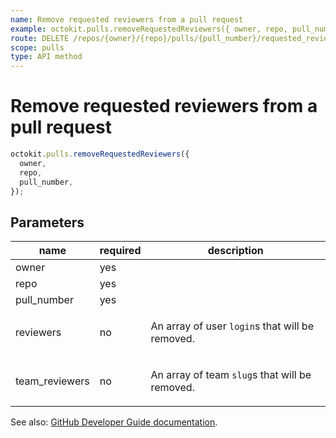 ```yaml
---
name: Remove requested reviewers from a pull request
example: octokit.pulls.removeRequestedReviewers({ owner, repo, pull_number })
route: DELETE /repos/{owner}/{repo}/pulls/{pull_number}/requested_reviewers
scope: pulls
type: API method
---
```


# Remove requested reviewers from a pull request

```js
octokit.pulls.removeRequestedReviewers({
  owner,
  repo,
  pull_number,
});
```

## Parameters

<table>
  <thead>
    <tr>
      <th>name</th>
      <th>required</th>
      <th>description</th>
    </tr>
  </thead>
  <tbody>
    <tr><td>owner</td><td>yes</td><td>

</td></tr>
<tr><td>repo</td><td>yes</td><td>

</td></tr>
<tr><td>pull_number</td><td>yes</td><td>

</td></tr>
<tr><td>reviewers</td><td>no</td><td>

An array of user `login`s that will be removed.

</td></tr>
<tr><td>team_reviewers</td><td>no</td><td>

An array of team `slug`s that will be removed.

</td></tr>
  </tbody>
</table>

See also: [GitHub Developer Guide documentation](https://docs.github.com/rest/reference/pulls#remove-requested-reviewers-from-a-pull-request).
